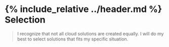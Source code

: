 {% include_relative ../header.md %}
Selection
===
> I recognize that not all cloud solutions are created equally. I will do my best to select solutions that fits my specific situation.


